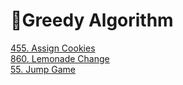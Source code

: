 # 🚀Greedy Algorithm
<a href="https://github.com/Shubx10/algorithms/blob/main/Greedy/455.%20AssignCookies.cpp">455. Assign Cookies</a><br>
<a href="https://github.com/Shubx10/algorithms/blob/main/Greedy/860.%20LemonadeChange.cpp">860. Lemonade Change</a><br>
<a href="https://github.com/Shubx10/algorithms/blob/main/Greedy/55.%20JumpGame.cpp">55. Jump Game</a><br>
